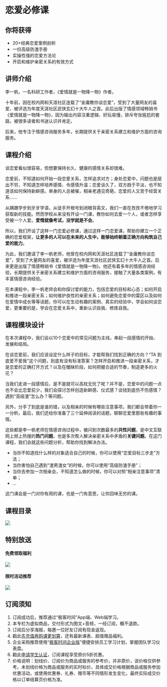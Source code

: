 # 恋爱必修课

## 你将获得

*   20+经典恋爱案例剖析
*   一份高级防渣手册
*   实操性强的恋爱方法论
*   开启和维护亲密关系的有效方式

  

## 讲师介绍

李一帆，一名科研工作者，《爱情就是一物降一物》作者。

十年前，因在校内网和天涯社区连载了“金庸教你谈恋爱”，受到了大量网友的喜爱，被评选为年度天涯社区武侠玄幻十大牛人之首。此后出版了情感领域畅销书《爱情就是一物降一物》，因为输出内容注重逻辑、好玩易懂，排斥夸张尴尬的套路，被很多读者和书迷认识并肯定。

后来，他专注于情感咨询服务多年，长期提供关于亲密关系建立和维护方面的咨询服务。

  

## 课程介绍

谈恋爱看似很容易，但想要保持长久、健康的感情关系却很难。

恋爱前，不知道如何开始一段恋爱关系，怎样追求对方；身处恋爱中，问题也是层出不穷，不知道怎样培养感情、令感情升温；恋爱谈久了，双方趋于平淡，也不知道该如何保持新鲜感。单身的人总被催，相亲老遇见奇葩，恋爱的人又苦于经营关系……

从蹒跚学步到牙牙学语，从徒手开根号到闭眼背英文，我们一直在孜孜不倦地学习获取新的技能。然而学校从来没有开设一门课，教你如何去爱一个人，或者怎样享受被一个人爱。**爱情就像考试，没学就是不会**。

所以，我们开设了这样一门恋爱必修课，通过这样一门恋爱课，帮助你建立一个正确的恋爱框架，**让更多的人可以在未来的人生中，能够始终朝着正确方向构筑自己爱的能力**。

为此，我们邀请了李一帆老师，他曾在校内网和天涯社区连载了“金庸教你谈恋爱”，受到了大量网友的喜爱，被评选为年度天涯社区武侠玄幻十大牛人之首。后来更是出版了情感畅销书《爱情就是一物降一物》。他还有着多年的情感咨询经验，长期提供关于亲密关系建立和维护方面的咨询服务，接触了大量各类案例，有丰富情感咨询经验。

在本课程中，李一帆老师会和你探讨爱的能力，包括恋爱的目标和心态；如何开启和推进一段亲密关系；如何维护良性的亲密关系；如何避免恋爱中的雷区以及如何在爱情中成长等等话题，你可以在生动有趣的案例、真实的经验中，学会如何谈恋爱，更重要的是，学会在恋爱关系中，重新认识自我、修炼自我。

## 课程模块设计

在本次课程中，我们会以10个恋爱中的常见问题为主线，串起一段感情的开始、发展和结局。

在谈恋爱前，我们应该设定什么样子的目标，才能帮我们找到正确的方向？“TA 到底爱不爱我”这个问题，到底有没有标准答案？怎样开启和推进一段亲密关系，才是恋爱的正确打开方式？以及在暧昧阶段，如何把握合适的节奏，制造更多的火花？

当我们走进一段感情后，是不是就可以高枕无忧了呢？并不是，恋爱中的问题一点也不会比恋爱前少，我们会探讨怎样创造新鲜感、仪式感？谈钱到底伤不伤感情？遇到“高级渣”怎么办？等问题。

另外，分手了到底是谁的错，以及相亲的时候有哪些注意事项，我们都会带着你一一分析。最后，我们还给你准备了三个延伸阅读的话题，聊聊恋爱里那些有趣的事情。

这些都是李一帆老师在情感咨询过程中，被问到次数最多的**共性问题**，是中文互联网上频上热搜的**热门问题**，也是多次帮人解决亲密关系中矛盾的**关键问题**。在这门课程，我们会就这些问题分析，帮助你找到解决办法。

*   当你不知道找什么样的对象适合自己的时候，你可以使用“恋爱目标三步走”方法；
*   当你害怕自己遇到“渣男渣女”的时候，你可以使用“高级防渣手册”；
*   当你去参加一次相亲会，不知道怎么做的时候，你可以对照“相亲注意事项”清单；
*   …

这门课会是一门对你有用的课，也是一门有意思，让你回味无穷的课。

  

## 课程目录

![](https://static001.geekbang.org/resource/image/29/e6/29e66e55619ded8d90894cc8f23e5de6.jpg)

  

## 特别放送

#### 免费领取福利

[![](https://static001.geekbang.org/resource/image/69/dc/69c52d08278a2164dc5b061ba342a5dc.jpg?wh=960x301)](https://time.geekbang.org/article/427012)

  

#### 限时活动推荐

[![](https://static001.geekbang.org/resource/image/67/a0/6720f5d50b4b38abbf867facdef728a0.png?wh=1035x360)](https://shop18793264.m.youzan.com/wscgoods/detail/2fmoej9krasag5p?dc_ps=2913145716543073286.200001)

  

## 订阅须知

1.  订阅成功后，推荐通过“极客时间”App端、Web端学习。
2.  本专栏为虚拟商品，交付形式为图文+音频，一经订阅，概不退款。
3.  订阅后分享海报，每邀一位好友订阅有现金返现。
4.  戳此[先充值再购课更划算](https://shop18793264.m.youzan.com/wscgoods/detail/2fmoej9krasag5p?scan=1&activity=none&from=kdt&qr=directgoods_1541158976&shopAutoEnter=1)，还有最新课表、超值赠品福利。
5.  企业采购推荐使用“[极客时间企业版](https://b.geekbang.org/?utm_source=geektime&utm_medium=columnintro&utm_campaign=newregister&gk_source=2021020901_gkcolumnintro_newregister)”便捷安排员工学习计划，掌握团队学习仪表盘。
6.  戳此[申请学生认证](https://promo.geekbang.org/activity/student-certificate?utm_source=geektime&utm_medium=caidanlan1)，订阅课程享受原价5折优惠。
7.  价格说明：划线价、订阅价为商品或服务的参考价，并非原价，该价格仅供参考。未划线价格为商品或服务的实时标价，具体成交价格根据商品或服务参加优惠活动，或使用优惠券、礼券、赠币等不同情形发生变化，最终实际成交价格以订单结算页价格为准。
